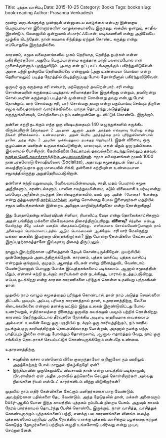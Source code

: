 Title: புத்தக வாசிப்பு
Date: 2015-10-25
Category: Books
Tags: books
slug: book-reading
Author: Prasanna Venkadesh

மூன்று வருடங்களுக்கு முன்னால் என்னுடைய வாழ்க்கை என்பது இன்றைய பெரும்பாலான இளைஞர்களின் வாழ்க்கையாகவே இருந்தது. கையில் ஒன்றும், காதில் இரண்டும், மேஜையில் ஒன்றுமாய் ஸ்மார்ட்ஃபோன், மடிக்கணினி என்று அதிலேயே மூழ்கிக் கிடந்தேன். நான் சுயமாக சிந்தித்து ஏற்றுக் கொண்ட கருத்து என்று எப்போதுமே இருந்ததில்லை. 

காரணம், சமூக வலைதளங்களில் முகம் தெரியாத, தெரிந்த நபர்கள் என்ன பகிர்கிறார்களோ அதுவே பெரும்பான்மை கருத்தாக மாறி பலரைப்போல் என் மூளைக்குள்ளும் புகுந்துவிடும். அதை என் நட்பு வட்டங்களுக்கும் பகிர்ந்துவிடுவேன். அதை பற்றி ஒன்றுமே தெரியவில்லை என்றாலும் (அது உண்மையா பொய்யா என்று தெரியாமலும்) படித்த நேரத்தில் பிடித்திருப்பது போல் தோன்றினால் பகிர்ந்துவிடுவேன்.

ஒருவர் ஒரு கருத்தை சரி என்பார், மற்றொருவர் தவறென்பார். சரி என்று சொன்னவரின் கருத்தைப் படித்தால் சரியாகத்தானே இருக்கிறது என்றும், தவறென்று சொல்பவரின் கருத்தைப் படித்தால் முன்னவர் சொன்னது தவறு என்பது போல் தோன்றும். யார் சொல்வது சரி, யார் சொல்வது தவறு என்று பகுப்பாய்வு செய்யும் திறனை சமூக வலைதளங்கள் வளர்க்கவில்லை. மாறாக தொடர்ந்து அடுத்தடுத்த கருத்துக்களையும், செய்திகளையும் நம் கண்முன்னே ஓடவிட்டுக் கொண்டே இருக்கும். 

தன்னை சுற்றி நடக்கும் எந்த ஒரு விஷயத்தையும் 140 எழுத்துக்களில் சுருக்கிட விரும்புகிறான் (`திருக்குறள் 2 அடிதான் ஆனால் அதன் அர்த்தம் எவ்வுளவு பெரியது என்று நீங்கள் நினைக்கலாம். உண்மைதான். அதன் பெரிய அர்த்தத்தை நாம் புரிந்துக்கொண்டால் தானே அந்த சிறிய 2 அடியின் முக்கியத்துவம் நமக்குத் தெரியும்!`).  இதன் விளைவு, ஒரு குழப்பமான மனிதன் உருவாக்கப்படுகிறான், யாரையும், எதன் மீதும் ஒரு நம்பிக்கை இல்லாமல் போகிறான். [கேள்விகளை கேட்காமல் தகவல்களை கடந்து செல்லும் தகவல் நுகர்வு வெறி கலாச்சாரத்திற்கு அடிமையாகிறான்](https://ipfs.io/ipfs/QmWhpJ9Ptdsgapzh4gwiDnb5bN8mFDrtJ6TjTVgdZ64TSF). சமூக வலைதளங்கள் மூலம் 1000 நண்பர்களோடு சோஷியலைஸ் (Socialize), அதாவது சமூகத்துடன் தொடர்பு வைத்திருப்பதாக ஒரு மாயையில் சிக்கி, தன்னைச் சுற்றியுள்ள உண்மையான சமூகத்திலிருந்து அறுத்தெரியப்படுகிறான்.

தன்னைச் சுற்றி வறுமையும், வேலைவாய்பின்மையும், சாதி, மதம் பெயரால் சமூக அநீதிகளும், சுரண்டல்களும், பாலின சமத்துவமின்மை, கடும் விலைவாசி உயர்வு என்று பல்வேறு அநீதிகள் நடந்துக் கொண்டிருக்கையில், `மதம் ஒரு அபின் (போதை) போன்றது` என்று தத்துவஞாநி [கார்ல் மார்க்ஸ்](https://ta.wikipedia.org/wiki/காரல்_மார்க்சு) அன்று சொன்னது போல இளைஞர்கள் மத்தியில் சமூக வலைத்தளங்கள் இன்றைய அபினாக மாறியிருக்கிறதோ என்று தோன்றுகிறது! 

இது போதாதென்று கமெர்ஷியல் சினிமா, ரியாலிட்டி ஷோ என்று தொலைக்காட்சிகளும் அதன் பங்கிற்கு மக்களை மிகவேகமாக திசைத்திருப்புகிறது. **விளைவு?** `சிந்தனை என்பது மேலிருந்து கீழே மக்கள் மனதில் விதைக்கப்படுகிறது. எளிமையாக சொல்லவேண்டுமானால் நாம் அனைவரும் பொம்மாலாட்டத்தில் ஆடும் பொம்மைகள் ஆகிறோம்.` சரி யார் மேலிருந்து மக்கள் மனதில் இவற்றை விதைக்கிறார்கள்? இது போன்ற கேள்விகளை கேட்காமல் இருப்பதற்காகத்தானே இவ்வுளவு திசைத் திருப்பலும்.

நானும் இவற்றிற்கான பதிலைத்தான் தேடிக் கொண்டிருக்கிறேன். முயற்சியில் முன்னேற்றமும் அடைந்திருக்கிறேன். காரணம், புத்தக வாசிப்பு. புத்தக வாசிப்பு என்றதும் குங்குமம், குமுதம், ஆனந்த விடகன் என்று நினைத்துவிட வேண்டாம். வேண்டுமானால் பொழுது போக்க இப்புத்தகங்களைப் படிக்கலாம். ஆனால் சமூகத்தின் மீதும், என்னச் சுற்றி நடக்கும் காரியங்கள் ஏன் நடக்கிறது, யாரால் நடத்தப்படுகிறது, எப்படி நடக்கிறது என்ற காரண காரணிகளை புரிந்துக் கொள்ள உதவியது புத்தகங்கள் தான். 

முதலில் நாம் வாழும் சமூகத்தைப் புரிந்துக் கொண்டால் தான் நாம் அடுத்த செயல்களை திட்டமிட முடியும். அப்படி புரியாத காரணத்தால் தான், உதாரணத்திற்கு, வேலை கிடைக்கவில்லை என்றால் தனக்கு மட்டும் இந்த உலகம் இருண்டுவிட்டது போல் உணர்வதும், எதிர்காலத்தை நினைத்து ஒருவித கலக்கமும் பயமும் பற்றிக் கொள்கிறது. காரணம் தெரிந்துவிட்டால் தீர்வுகளை நோக்கிய அடியை தைரியமாக வைக்கலாம் அல்லவா! உலகின் வேறு ஒரு பகுதியில் நடக்கும் ஒரு காரியத்திற்கும், நம் ஊரில் நடக்கும் ஒரு காரியத்திற்கும் தொடர்பில்லாதது போன்றும், அதனால் நமக்கு எந்த பாதிப்பும் இல்லை என்பது போன்றும் தோன்றலாம், ஆனால் எதார்த்தம் வேறு, நாம் ஒரு சங்கிலித் தொடராகச் செயல்பட்டுக் கொண்டிருக்கிறோம் என்பதே உண்மை. 

உதாரணத்திற்கு,

 - சவுதியில் கச்சா எண்ணெய் விலை குறைந்தாலோ ஏறினாலோ நம் ஊரிலும் அதற்கேற்றாற் போல் மாறுதல் நிகழ்கிறதே! ஏன்?
 - இந்தியாவின் முதுகெலும்பே விவசாயம் தான் என்று பாடத்தில் படித்தாலும், விவசாயிகள் ஏன் அதிக அளவில் தற்கொலை செய்துக் கொள்கிறார்கள் அல்லது நிலங்களை ரியல் எஸ்டேட் காரர்களிடம் விற்று விடுகிறார்கள்?

முதலில் நாம் எதிர் கேள்விகளை கேட்கும் மனிதர்களாக மாற வேண்டும். அவற்றிற்கான பதில்களை தேட வேண்டும். அந்த தேடுதலில் தான், மக்கள் அனைவரும் busy-ஆகிப் போன இந்த காலத்தில் புத்தகம் நம்மிடம் நிறைய பேசும். அதுவும் காலம் நேரம் பார்க்காமல் தொடர்ந்து பேசிக் கொண்டே இருக்கும். நான் வாசித்த, வாசித்துக் கொண்டிருக்கும் புத்தகங்களைப் பற்றி, எனக்கு பல காரணங்களை விளங்க வைத்த புத்தகங்களைப் பற்றியும் அதே நேரத்தில் எனக்கு புத்தகம் வாசிக்கும் பழக்கதை கற்றுக் கொடுத்த தோழர்களைப் பற்றியும் எழுதி உங்களோடு பகிர்வது என்று முடிவு செய்துள்ளேன்.
